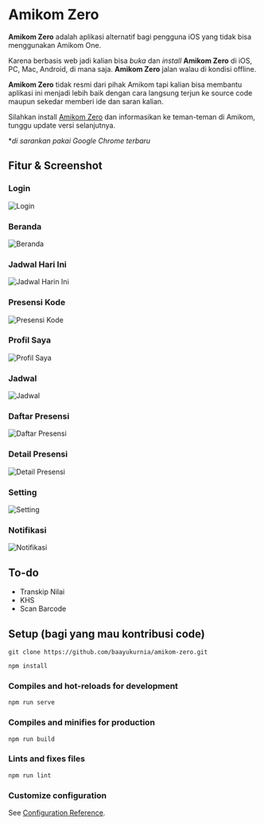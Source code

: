 # Amikom Zero
**Amikom Zero** adalah aplikasi alternatif bagi pengguna iOS yang tidak bisa menggunakan Amikom One.

Karena berbasis web jadi kalian bisa *buka* dan *install* **Amikom Zero** di iOS, PC, Mac, Android, di mana saja. **Amikom Zero** jalan walau di kondisi offline.

**Amikom Zero** tidak resmi dari pihak Amikom tapi kalian bisa membantu aplikasi ini menjadi lebih baik dengan cara langsung terjun ke source code maupun sekedar memberi ide dan saran kalian.

Silahkan install [Amikom Zero](https://az.bayukurnia.xyz) dan informasikan ke teman-teman di Amikom, tunggu update versi selanjutnya.

**di sarankan pakai Google Chrome terbaru*

## Fitur & Screenshot
### Login
![Login](https://github.com/baayukurnia/amikom-zero/blob/master/screenshots/login.jpg?raw=true)

### Beranda
![Beranda](https://github.com/baayukurnia/amikom-zero/blob/master/screenshots/home.jpg?raw=true)

### Jadwal Hari Ini
![Jadwal Harin Ini](https://github.com/baayukurnia/amikom-zero/blob/master/screenshots/jadwal-hari-ini.jpg?raw=true)

### Presensi Kode
![Presensi Kode](https://github.com/baayukurnia/amikom-zero/blob/master/screenshots/presensi-kode.jpg?raw=true)

### Profil Saya
![Profil Saya](https://github.com/baayukurnia/amikom-zero/blob/master/screenshots/profil.jpg?raw=true)

### Jadwal
![Jadwal](https://github.com/baayukurnia/amikom-zero/blob/master/screenshots/jadwal.jpg?raw=true)

### Daftar Presensi
![Daftar Presensi](https://github.com/baayukurnia/amikom-zero/blob/master/screenshots/presensi.jpg?raw=true)

### Detail Presensi
![Detail Presensi](https://github.com/baayukurnia/amikom-zero/blob/master/screenshots/detail-presensi.jpg?raw=true)

### Setting
![Setting](https://github.com/baayukurnia/amikom-zero/blob/master/screenshots/setting.jpg?raw=true)

### Notifikasi
![Notifikasi](https://github.com/baayukurnia/amikom-zero/blob/master/screenshots/notifikasi.jpg?raw=true)


## To-do
* Transkip Nilai
* KHS
* Scan Barcode



## Setup (bagi yang mau kontribusi code)
```
git clone https://github.com/baayukurnia/amikom-zero.git
```
```
npm install
```

### Compiles and hot-reloads for development
```
npm run serve
```

### Compiles and minifies for production
```
npm run build
```

### Lints and fixes files
```
npm run lint
```

### Customize configuration
See [Configuration Reference](https://cli.vuejs.org/config/).
